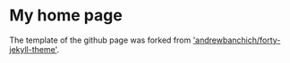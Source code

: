 # My home page

The template of the github page was forked from ['andrewbanchich/forty-jekyll-theme'](https://github.com/andrewbanchich/forty-jekyll-theme).